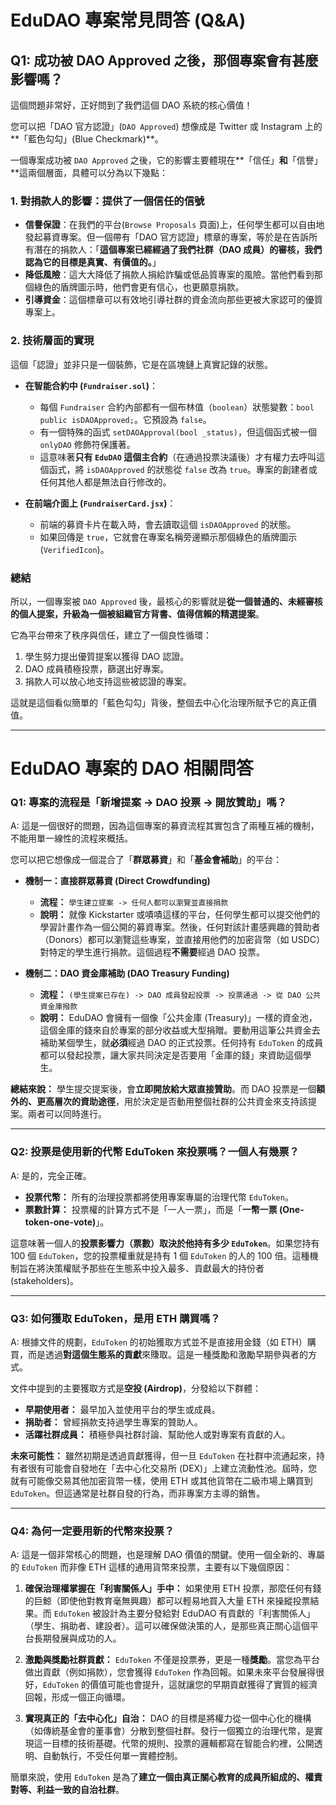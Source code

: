 # EduDAO 專案常見問答 (Q&A)

## Q1: 成功被 DAO Approved 之後，那個專案會有甚麼影響嗎？

這個問題非常好，正好問到了我們這個 DAO 系統的核心價值！

您可以把「DAO 官方認證」(`DAO Approved`) 想像成是 Twitter 或 Instagram 上的**「藍色勾勾」(Blue Checkmark)**。

一個專案成功被 `DAO Approved` 之後，它的影響主要體現在**「信任」**和**「信譽」**這兩個層面，具體可以分為以下幾點：

### 1. **對捐款人的影響：提供了一個信任的信號**

*   **信譽保證**：在我們的平台(`Browse Proposals` 頁面)上，任何學生都可以自由地發起募資專案。但一個帶有「DAO 官方認證」標章的專案，等於是在告訴所有潛在的捐款人：「**這個專案已經經過了我們社群（DAO 成員）的審核，我們認為它的目標是真實、有價值的。**」
*   **降低風險**：這大大降低了捐款人捐給詐騙或低品質專案的風險。當他們看到那個綠色的盾牌圖示時，他們會更有信心，也更願意捐款。
*   **引導資金**：這個標章可以有效地引導社群的資金流向那些更被大家認可的優質專案上。

### 2. **技術層面的實現**

這個「認證」並非只是一個裝飾，它是在區塊鏈上真實記錄的狀態。

*   **在智能合約中 (`Fundraiser.sol`)**：
    *   每個 `Fundraiser` 合約內部都有一個布林值（`boolean`）狀態變數：`bool public isDAOApproved;`。它預設為 `false`。
    *   有一個特殊的函式 `setDAOApproval(bool _status)`，但這個函式被一個 `onlyDAO` 修飾符保護著。
    *   這意味著**只有 `EduDAO` 這個主合約**（在通過投票決議後）才有權力去呼叫這個函式，將 `isDAOApproved` 的狀態從 `false` 改為 `true`。專案的創建者或任何其他人都是無法自行修改的。

*   **在前端介面上 (`FundraiserCard.jsx`)**：
    *   前端的募資卡片在載入時，會去讀取這個 `isDAOApproved` 的狀態。
    *   如果回傳是 `true`，它就會在專案名稱旁邊顯示那個綠色的盾牌圖示 (`VerifiedIcon`)。

### 總結

所以，一個專案被 `DAO Approved` 後，最核心的影響就是**從一個普通的、未經審核的個人提案，升級為一個被組織官方背書、值得信賴的精選提案**。

它為平台帶來了秩序與信任，建立了一個良性循環：
1.  學生努力提出優質提案以獲得 DAO 認證。
2.  DAO 成員積極投票，篩選出好專案。
3.  捐款人可以放心地支持這些被認證的專案。

這就是這個看似簡單的「藍色勾勾」背後，整個去中心化治理所賦予它的真正價值。

---

# EduDAO 專案的 DAO 相關問答

### Q1: 專案的流程是「新增提案 -> DAO 投票 -> 開放贊助」嗎？

A: 這是一個很好的問題，因為這個專案的募資流程其實包含了兩種互補的機制，不能用單一線性的流程來概括。

您可以把它想像成一個混合了「**群眾募資**」和「**基金會補助**」的平台：

*   **機制一：直接群眾募資 (Direct Crowdfunding)**
    *   **流程：** `學生建立提案 -> 任何人都可以瀏覽並直接捐款`
    *   **說明：** 就像 Kickstarter 或嘖嘖這樣的平台，任何學生都可以提交他們的學習計畫作為一個公開的募資專案。然後，任何對該計畫感興趣的贊助者（Donors）都可以瀏覽這些專案，並直接用他們的加密貨幣（如 USDC）對特定的學生進行捐款。這個過程**不需要**經過 DAO 投票。

*   **機制二：DAO 資金庫補助 (DAO Treasury Funding)**
    *   **流程：** `(學生提案已存在) -> DAO 成員發起投票 -> 投票通過 -> 從 DAO 公共資金庫撥款`
    *   **說明：** EduDAO 會擁有一個像「公共金庫 (Treasury)」一樣的資金池，這個金庫的錢來自於專案的部分收益或大型捐贈。要動用這筆公共資金去補助某個學生，就**必須**經過 DAO 的正式投票。任何持有 `EduToken` 的成員都可以發起投票，讓大家共同決定是否要用「金庫的錢」來資助這個學生。

**總結來說：**
學生提交提案後，會**立即開放給大眾直接贊助**。而 DAO 投票是一個**額外的、更高層次的資助途徑**，用於決定是否動用整個社群的公共資金來支持該提案。兩者可以同時進行。

---

### Q2: 投票是使用新的代幣 EduToken 來投票嗎？一個人有幾票？

A: 是的，完全正確。

*   **投票代幣：** 所有的治理投票都將使用專案專屬的治理代幣 `EduToken`。
*   **票數計算：** 投票權的計算方式不是「一人一票」，而是「**一幣一票 (One-token-one-vote)**」。

這意味著一個人的**投票影響力（票數）取決於他持有多少 `EduToken`**。如果您持有 100 個 `EduToken`，您的投票權重就是持有 1 個 `EduToken` 的人的 100 倍。這種機制旨在將決策權賦予那些在生態系中投入最多、貢獻最大的持份者 (stakeholders)。

---

### Q3: 如何獲取 EduToken，是用 ETH 購買嗎？

A: 根據文件的規劃，`EduToken` 的初始獲取方式並不是直接用金錢（如 ETH）購買，而是透過**對這個生態系的貢獻**來賺取。這是一種獎勵和激勵早期參與者的方式。

文件中提到的主要獲取方式是**空投 (Airdrop)**，分發給以下群體：

*   **早期使用者：** 最早加入並使用平台的學生或成員。
*   **捐助者：** 曾經捐款支持過學生專案的贊助人。
*   **活躍社群成員：** 積極參與社群討論、幫助他人或對專案有貢獻的人。

**未來可能性：**
雖然初期是透過貢獻獲得，但一旦 `EduToken` 在社群中流通起來，持有者很有可能會自發地在「去中心化交易所 (DEX)」上建立流動性池。屆時，您就有可能像交易其他加密貨幣一樣，使用 ETH 或其他貨幣在二級市場上購買到 `EduToken`。但這通常是社群自發的行為，而非專案方主導的銷售。

---

### Q4: 為何一定要用新的代幣來投票？

A: 這是一個非常核心的問題，也是理解 DAO 價值的關鍵。使用一個全新的、專屬的 `EduToken` 而非像 ETH 這樣的通用貨幣來投票，主要有以下幾個原因：

1.  **確保治理權掌握在「利害關係人」手中：**
    如果使用 ETH 投票，那麼任何有錢的巨鯨（即使他對教育毫無興趣）都可以輕易地買入大量 ETH 來操縱投票結果。而 `EduToken` 被設計為主要分發給對 EduDAO 有貢獻的「利害關係人」（學生、捐助者、建設者）。這可以確保做決策的人，是那些真正關心這個平台長期發展與成功的人。

2.  **激勵與獎勵社群貢獻：**
    `EduToken` 不僅是投票券，更是一種**獎勵**。當您為平台做出貢獻（例如捐款），您會獲得 `EduToken` 作為回報。如果未來平台發展得很好，`EduToken` 的價值可能也會提升，這就讓您的早期貢獻獲得了實質的經濟回報，形成一個正向循環。

3.  **實現真正的「去中心化」自治：**
    DAO 的目標是將權力從一個中心化的機構（如傳統基金會的董事會）分散到整個社群。發行一個獨立的治理代幣，是實現這一目標的技術基礎。代幣的規則、投票的邏輯都寫在智能合約裡，公開透明、自動執行，不受任何單一實體控制。

簡單來說，使用 `EduToken` 是為了**建立一個由真正關心教育的成員所組成的、權責對等、利益一致的自治社群**。 